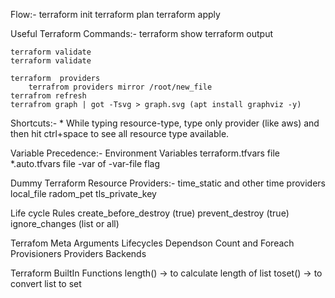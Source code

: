 Flow:- 
    terraform init
    terraform plan
    terraform apply

Useful Terraform Commands:-
    terraform show
    terraform output

    terraform validate
    terraform validate

    terraform  providers
        terrafrom providers mirror /root/new_file
    terrafrom refresh
    terrafrom graph | got -Tsvg > graph.svg (apt install graphviz -y)



Shortcuts:-
    * While typing resource-type, type only provider (like aws) and then hit ctrl+space to see all resource type available. 

Variable Precedence:-
    Environment Variables
    terraform.tfvars file
    *.auto.tfvars file
    -var of -var-file flag

Dummy Terraform Resource Providers:-
    time_static and other time providers
    local_file
    radom_pet
    tls_private_key

Life cycle Rules
    create_before_destroy (true)
    prevent_destroy (true)
    ignore_changes (list or all)

Terrafom Meta Arguments
    Lifecycles
    Dependson
    Count and Foreach
    Provisioners
    Providers
    Backends

Terraform BuiltIn Functions
    length() -> to calculate length of list
    toset() -> to convert list to set